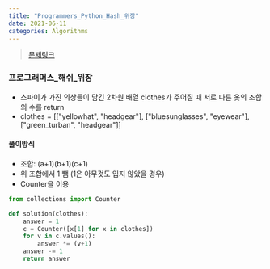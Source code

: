 ```yaml
---
title: "Programmers_Python_Hash_위장"
date: 2021-06-11
categories: Algorithms
---
```

> [문제링크](https://programmers.co.kr/learn/courses/30/parts/12077)

### 프로그래머스_해쉬_위장

- 스파이가 가진 의상들이 담긴 2차원 배열 clothes가 주어질 때 서로 다른 옷의 조합의 수를 return
- clothes = [["yellowhat", "headgear"], ["bluesunglasses", "eyewear"], ["green_turban", "headgear"]]

#### 풀이방식
- 조합: (a+1)(b+1)(c+1)
- 위 조합에서 1 뺌 (1은 아무것도 입지 않았을 경우)
- Counter을 이용

```python
from collections import Counter

def solution(clothes):
    answer = 1
    c = Counter([x[1] for x in clothes])
    for v in c.values():
        answer *= (v+1)
    answer -= 1
    return answer
```
